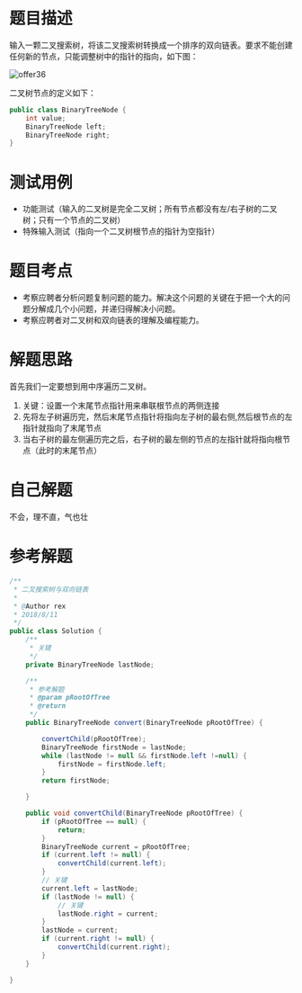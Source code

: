 # 题目描述
输入一颗二叉搜索树，将该二叉搜索树转换成一个排序的双向链表。要求不能创建任何新的节点，只能调整树中的指针的指向，如下图：

![offer36](https://github.com/todorex/Coding-Interviews/raw/master/images/offer36.png)

二叉树节点的定义如下：
```java
public class BinaryTreeNode {
    int value;
    BinaryTreeNode left;
    BinaryTreeNode right;
}
```
# 测试用例
* 功能测试（输入的二叉树是完全二叉树；所有节点都没有左/右子树的二叉树；只有一个节点的二叉树）
* 特殊输入测试（指向一个二叉树根节点的指针为空指针）

# 题目考点
* 考察应聘者分析问题复制问题的能力。解决这个问题的关键在于把一个大的问题分解成几个小问题，并递归得解决小问题。
* 考察应聘者对二叉树和双向链表的理解及编程能力。

# 解题思路
首先我们一定要想到用中序遍历二叉树。

1. 关键：设置一个末尾节点指针用来串联根节点的两侧连接
2. 先将左子树遍历完，然后末尾节点指针将指向左子树的最右侧,然后根节点的左指针就指向了末尾节点
3. 当右子树的最左侧遍历完之后，右子树的最左侧的节点的左指针就将指向根节点（此时的末尾节点）

# 自己解题
不会，理不直，气也壮
# 参考解题
```java
/**
 * 二叉搜索树与双向链表
 *
 * @Author rex
 * 2018/8/11
 */
public class Solution {
    /**
     * 关键
     */
    private BinaryTreeNode lastNode;

    /**
     * 参考解题
     * @param pRootOfTree
     * @return
     */
    public BinaryTreeNode convert(BinaryTreeNode pRootOfTree) {

        convertChild(pRootOfTree);
        BinaryTreeNode firstNode = lastNode;
        while (lastNode != null && firstNode.left !=null) {
            firstNode = firstNode.left;
        }
        return firstNode;

    }

    public void convertChild(BinaryTreeNode pRootOfTree) {
        if (pRootOfTree == null) {
            return;
        }
        BinaryTreeNode current = pRootOfTree;
        if (current.left != null) {
            convertChild(current.left);
        }
        // 关键
        current.left = lastNode;
        if (lastNode != null) {
            // 关键
            lastNode.right = current;
        }
        lastNode = current;
        if (current.right != null) {
            convertChild(current.right);
        }
    }

}
```
